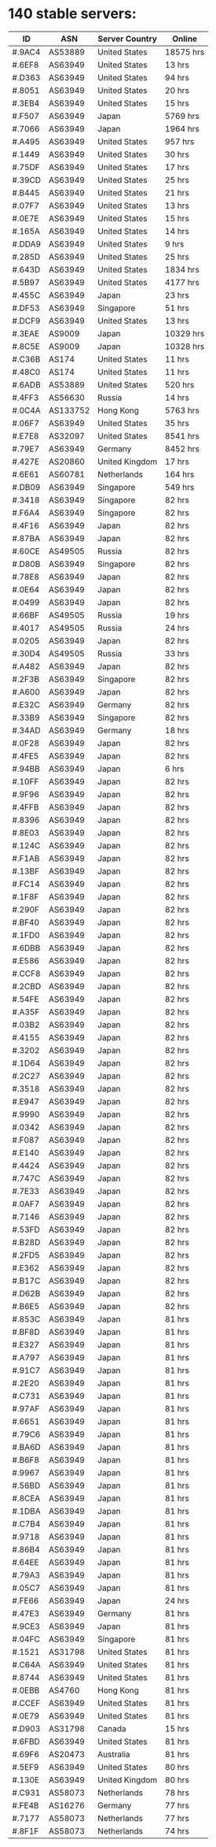 # 140 stable servers:

| ID | ASN | Server Country | Online |
| ------ | ------ | ------ | ------ |
| #.9AC4 | AS53889 | United States | 18575 hrs |
| #.6EF8 | AS63949 | United States | 13 hrs |
| #.D363 | AS63949 | United States | 94 hrs |
| #.8051 | AS63949 | United States | 20 hrs |
| #.3EB4 | AS63949 | United States | 15 hrs |
| #.F507 | AS63949 | Japan | 5769 hrs |
| #.7066 | AS63949 | Japan | 1964 hrs |
| #.A495 | AS63949 | United States | 957 hrs |
| #.1449 | AS63949 | United States | 30 hrs |
| #.75DF | AS63949 | United States | 17 hrs |
| #.39CD | AS63949 | United States | 25 hrs |
| #.B445 | AS63949 | United States | 21 hrs |
| #.07F7 | AS63949 | United States | 13 hrs |
| #.0E7E | AS63949 | United States | 15 hrs |
| #.165A | AS63949 | United States | 14 hrs |
| #.DDA9 | AS63949 | United States | 9 hrs |
| #.285D | AS63949 | United States | 25 hrs |
| #.643D | AS63949 | United States | 1834 hrs |
| #.5B97 | AS63949 | United States | 4177 hrs |
| #.455C | AS63949 | Japan | 23 hrs |
| #.DF53 | AS63949 | Singapore | 51 hrs |
| #.DCF9 | AS63949 | United States | 13 hrs |
| #.3EAE | AS9009 | Japan | 10329 hrs |
| #.8C5E | AS9009 | Japan | 10328 hrs |
| #.C36B | AS174 | United States | 11 hrs |
| #.48C0 | AS174 | United States | 11 hrs |
| #.6ADB | AS53889 | United States | 520 hrs |
| #.4FF3 | AS56630 | Russia | 14 hrs |
| #.0C4A | AS133752 | Hong Kong | 5763 hrs |
| #.06F7 | AS63949 | United States | 35 hrs |
| #.E7E8 | AS32097 | United States | 8541 hrs |
| #.79E7 | AS63949 | Germany | 8452 hrs |
| #.427E | AS20860 | United Kingdom | 17 hrs |
| #.6E61 | AS60781 | Netherlands | 164 hrs |
| #.DB09 | AS63949 | Singapore | 549 hrs |
| #.3418 | AS63949 | Singapore | 82 hrs |
| #.F6A4 | AS63949 | Singapore | 82 hrs |
| #.4F16 | AS63949 | Japan | 82 hrs |
| #.87BA | AS63949 | Japan | 82 hrs |
| #.60CE | AS49505 | Russia | 82 hrs |
| #.D80B | AS63949 | Singapore | 82 hrs |
| #.78E8 | AS63949 | Japan | 82 hrs |
| #.0E64 | AS63949 | Japan | 82 hrs |
| #.0499 | AS63949 | Japan | 82 hrs |
| #.66BF | AS49505 | Russia | 19 hrs |
| #.4017 | AS49505 | Russia | 24 hrs |
| #.0205 | AS63949 | Japan | 82 hrs |
| #.30D4 | AS49505 | Russia | 33 hrs |
| #.A482 | AS63949 | Japan | 82 hrs |
| #.2F3B | AS63949 | Singapore | 82 hrs |
| #.A600 | AS63949 | Japan | 82 hrs |
| #.E32C | AS63949 | Germany | 82 hrs |
| #.33B9 | AS63949 | Singapore | 82 hrs |
| #.34AD | AS63949 | Germany | 18 hrs |
| #.0F28 | AS63949 | Japan | 82 hrs |
| #.4FE5 | AS63949 | Japan | 82 hrs |
| #.94BB | AS63949 | Japan | 6 hrs |
| #.10FF | AS63949 | Japan | 82 hrs |
| #.9F96 | AS63949 | Japan | 82 hrs |
| #.4FFB | AS63949 | Japan | 82 hrs |
| #.8396 | AS63949 | Japan | 82 hrs |
| #.8E03 | AS63949 | Japan | 82 hrs |
| #.124C | AS63949 | Japan | 82 hrs |
| #.F1AB | AS63949 | Japan | 82 hrs |
| #.13BF | AS63949 | Japan | 82 hrs |
| #.FC14 | AS63949 | Japan | 82 hrs |
| #.1F8F | AS63949 | Japan | 82 hrs |
| #.290F | AS63949 | Japan | 82 hrs |
| #.BF40 | AS63949 | Japan | 82 hrs |
| #.1FD0 | AS63949 | Japan | 82 hrs |
| #.6DBB | AS63949 | Japan | 82 hrs |
| #.E586 | AS63949 | Japan | 82 hrs |
| #.CCF8 | AS63949 | Japan | 82 hrs |
| #.2CBD | AS63949 | Japan | 82 hrs |
| #.54FE | AS63949 | Japan | 82 hrs |
| #.A35F | AS63949 | Japan | 82 hrs |
| #.03B2 | AS63949 | Japan | 82 hrs |
| #.4155 | AS63949 | Japan | 82 hrs |
| #.3202 | AS63949 | Japan | 82 hrs |
| #.1D64 | AS63949 | Japan | 82 hrs |
| #.2C27 | AS63949 | Japan | 82 hrs |
| #.3518 | AS63949 | Japan | 82 hrs |
| #.E947 | AS63949 | Japan | 82 hrs |
| #.9990 | AS63949 | Japan | 82 hrs |
| #.0342 | AS63949 | Japan | 82 hrs |
| #.F087 | AS63949 | Japan | 82 hrs |
| #.E140 | AS63949 | Japan | 82 hrs |
| #.4424 | AS63949 | Japan | 82 hrs |
| #.747C | AS63949 | Japan | 82 hrs |
| #.7E33 | AS63949 | Japan | 82 hrs |
| #.0AF7 | AS63949 | Japan | 82 hrs |
| #.7146 | AS63949 | Japan | 82 hrs |
| #.53FD | AS63949 | Japan | 82 hrs |
| #.B28D | AS63949 | Japan | 82 hrs |
| #.2FD5 | AS63949 | Japan | 82 hrs |
| #.E362 | AS63949 | Japan | 82 hrs |
| #.B17C | AS63949 | Japan | 82 hrs |
| #.D62B | AS63949 | Japan | 82 hrs |
| #.B6E5 | AS63949 | Japan | 82 hrs |
| #.853C | AS63949 | Japan | 81 hrs |
| #.BF8D | AS63949 | Japan | 81 hrs |
| #.E327 | AS63949 | Japan | 81 hrs |
| #.A797 | AS63949 | Japan | 81 hrs |
| #.91C7 | AS63949 | Japan | 81 hrs |
| #.2E20 | AS63949 | Japan | 81 hrs |
| #.C731 | AS63949 | Japan | 81 hrs |
| #.97AF | AS63949 | Japan | 81 hrs |
| #.6651 | AS63949 | Japan | 81 hrs |
| #.79C6 | AS63949 | Japan | 81 hrs |
| #.BA6D | AS63949 | Japan | 81 hrs |
| #.B6F8 | AS63949 | Japan | 81 hrs |
| #.9967 | AS63949 | Japan | 81 hrs |
| #.56BD | AS63949 | Japan | 81 hrs |
| #.8CEA | AS63949 | Japan | 81 hrs |
| #.1DBA | AS63949 | Japan | 81 hrs |
| #.C7B4 | AS63949 | Japan | 81 hrs |
| #.9718 | AS63949 | Japan | 81 hrs |
| #.86B4 | AS63949 | Japan | 81 hrs |
| #.64EE | AS63949 | Japan | 81 hrs |
| #.79A3 | AS63949 | Japan | 81 hrs |
| #.05C7 | AS63949 | Japan | 81 hrs |
| #.FE66 | AS63949 | Japan | 24 hrs |
| #.47E3 | AS63949 | Germany | 81 hrs |
| #.9CE3 | AS63949 | Japan | 81 hrs |
| #.04FC | AS63949 | Singapore | 81 hrs |
| #.1521 | AS31798 | United States | 81 hrs |
| #.C64A | AS63949 | United States | 81 hrs |
| #.8744 | AS63949 | United States | 81 hrs |
| #.0EBB | AS4760 | Hong Kong | 81 hrs |
| #.CCEF | AS63949 | United States | 81 hrs |
| #.0E79 | AS63949 | United States | 81 hrs |
| #.D903 | AS31798 | Canada | 15 hrs |
| #.6FBD | AS63949 | United States | 81 hrs |
| #.69F6 | AS20473 | Australia | 81 hrs |
| #.5EF9 | AS63949 | United States | 80 hrs |
| #.130E | AS63949 | United Kingdom | 80 hrs |
| #.C931 | AS58073 | Netherlands | 78 hrs |
| #.FE4B | AS16276 | Germany | 77 hrs |
| #.7177 | AS58073 | Netherlands | 77 hrs |
| #.8F1F | AS58073 | Netherlands | 74 hrs |

